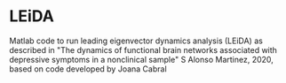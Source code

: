 # LEiDA
Matlab code to run leading eigenvector dynamics analysis (LEiDA) as described in "The dynamics of functional brain networks associated with depressive symptoms in a nonclinical sample" S Alonso Martinez, 2020, based on code developed by Joana Cabral
